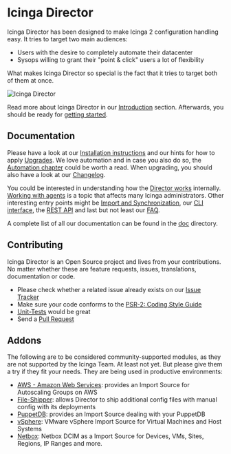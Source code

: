 Icinga Director
===============

Icinga Director has been designed to make Icinga 2 configuration handling easy.
It tries to target two main audiences:

* Users with the desire to completely automate their datacenter
* Sysops willing to grant their "point & click" users a lot of flexibility

What makes Icinga Director so special is the fact that it tries to target both
of them at once.

![Icinga Director](doc/screenshot/director/readme/director_main_screen.png)

Read more about Icinga Director in our [Introduction](doc/01-Introduction.md) section.
Afterwards, you should be ready for [getting started](doc/04-Getting-started.md).

Documentation
-------------

Please have a look at our [Installation instructions](doc/02-Installation.md)
and our hints for how to apply [Upgrades](doc/05-Upgrading.md). We love automation
and in case you also do so, the [Automation chapter](doc/03-Automation.md) could
be worth a read. When upgrading, you should also have a look at our [Changelog](doc/82-Changelog.md).

You could be interested in understanding how the [Director works](doc/10-How-it-works.md)
internally. [Working with agents](doc/24-Working-with-agents.md) is a topic that
affects many Icinga administrators. Other interesting entry points might be
[Import and Synchronization](doc/70-Import-and-Sync.md), our [CLI interface](doc/60-CLI.md),
the [REST API](doc/70-REST-API.md) and last but not least our [FAQ](doc/80-FAQ.md).

A complete list of all our documentation can be found in the [doc](doc/) directory.

Contributing
------------

Icinga Director is an Open Source project and lives from your contributions. No
matter whether these are feature requests, issues, translations, documentation
or code.

* Please check whether a related issue already exists on our [Issue Tracker](https://github.com/Icinga/icingaweb2-module-director/issues)
* Make sure your code conforms to the [PSR-2: Coding Style Guide](http://www.php-fig.org/psr/psr-2/)
* [Unit-Tests](doc/93-Testing.md) would be great
* Send a [Pull Request](https://github.com/Icinga/icingaweb2-module-director/pulls)

Addons
------

The following are to be considered community-supported modules, as they are not
supported by the Icinga Team. At least not yet. But please give them a try if
they fit your needs. They are being used in productive environments:

* [AWS - Amazon Web Services](https://github.com/Icinga/icingaweb2-module-aws):
  provides an Import Source for Autoscaling Groups on AWS
* [File-Shipper](https://github.com/Icinga/icingaweb2-module-fileshipper):
  allows Director to ship additional config files with manual config with its
  deployments
* [PuppetDB](https://github.com/Icinga/icingaweb2-module-puppetdb): provides
  an Import Source dealing with your PuppetDB
* [vSphere](https://github.com/Icinga/icingaweb2-module-vsphere): VMware vSphere
  Import Source for Virtual Machines and Host Systems
* [Netbox](https://github.com/sol1/icingaweb2-module-netbox): Netbox DCIM as a Import
  Source for Devices, VMs, Sites, Regions, IP Ranges and more.
